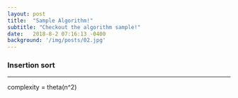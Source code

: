 ```yaml
---
layout: post
title:  "Sample Algorithm!"
subtitle: "Checkout the algorithm sample!"
date:   2018-8-2 07:16:13 -0400
background: '/img/posts/02.jpg'
---
```


### Insertion sort

---

complexity = theta(n^2)

